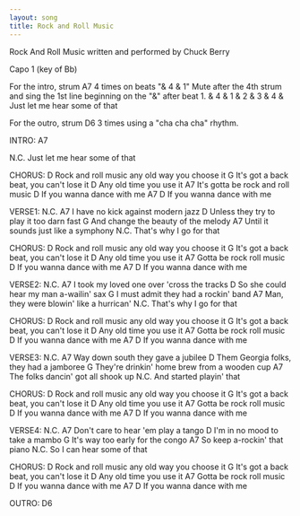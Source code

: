 ```yaml
---
layout: song
title: Rock and Roll Music
---
```

Rock And Roll Music
written and performed by Chuck Berry
 
Capo 1 (key of Bb)
 
For the intro, strum A7 4 times on beats "& 4 & 1"
Mute after the 4th strum and sing the 1st line beginning on the "&" after beat 1.
& 4 & 1 &    2   &  3    &    4  &
        Just let me hear some of that
 
For the outro, strum D6 3 times using a "cha cha cha" rhythm.
 
INTRO:
A7
 
N.C.
Just let me hear some of that
 
CHORUS:
D
Rock and roll music any old way you choose it
           G
It's got a back beat, you can't lose it
D
Any old time you use it
     A7
It's gotta be rock and roll music
                        D
If you wanna dance with me
A7                      D
If you wanna dance with me
 
VERSE1:
N.C.                   A7
I have no kick against modern jazz
                           D
Unless they try to play it too darn fast
                             G
And change the beauty of the melody
                            A7
Until it sounds just like a symphony
N.C.
That's why I go for that
 
CHORUS:
D
Rock and roll music any old way you choose it
           G
It's got a back beat, you can't lose it
D
Any old time you use it
A7
Gotta be rock roll music
                        D
If you wanna dance with me
A7                      D
If you wanna dance with me
 
VERSE2:
N.C.                     A7
I took my loved one over 'cross the tracks
                           D
So she could hear my man a-wailin' sax
                        G
I must admit they had a rockin' band
                              A7
Man, they were blowin' like a hurrican'
N.C.
That's why I go for that
 
CHORUS:
D
Rock and roll music any old way you choose it
           G
It's got a back beat, you can't lose it
D
Any old time you use it
A7
Gotta be rock roll music
                        D
If you wanna dance with me
A7                      D
If you wanna dance with me
 
VERSE3:
N.C.                       A7
Way down south they gave a jubilee
                               D
Them Georgia folks, they had a jamboree
                                  G
They're drinkin' home brew from a wooden cup
                      A7
The folks dancin' got all shook up
N.C.
And started playin' that
 
CHORUS:
D
Rock and roll music any old way you choose it
           G
It's got a back beat, you can't lose it
D
Any old time you use it
A7
Gotta be rock roll music
                        D
If you wanna dance with me
A7                      D
If you wanna dance with me
 
VERSE4:
N.C.                          A7
Don't care to hear 'em play a tango
                         D
I'm in no mood to take a mambo
                           G
It's way too early for the congo
                         A7
So keep a-rockin' that piano
N.C.
So I can hear some of that
 
CHORUS:
D
Rock and roll music any old way you choose it
           G
It's got a back beat, you can't lose it
D
Any old time you use it
A7
Gotta be rock roll music
                        D
If you wanna dance with me
A7                      D
If you wanna dance with me
 
OUTRO:
D6

